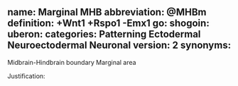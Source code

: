 name: Marginal MHB
abbreviation: @MHBm
definition: +Wnt1 +Rspo1 -Emx1
go:
shogoin: 
uberon: 
categories: Patterning Ectodermal Neuroectodermal Neuronal
version: 2
synonyms:
---

Midbrain-Hindbrain boundary Marginal area

Justification:

